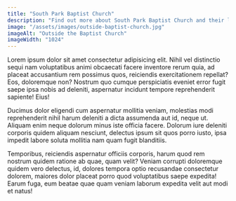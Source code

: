 ```yaml
---
title: "South Park Baptist Church"
description: "Find out more about South Park Baptist Church and their leadership."
image: "/assets/images/outside-baptist-church.jpg"
imageAlt: "Outside the Baptist Church"
imageWidth: "1024"
---
```


Lorem ipsum dolor sit amet consectetur adipisicing elit. Nihil vel distinctio sequi nam voluptatibus animi obcaecati facere inventore rerum quia, ad placeat accusantium rem possimus quos, reiciendis exercitationem repellat? Eos, doloremque non? Nostrum quo cumque perspiciatis eveniet error fugit saepe ipsa nobis ad deleniti, aspernatur incidunt tempore reprehenderit sapiente! Eius!

Ducimus dolor eligendi cum aspernatur mollitia veniam, molestias modi reprehenderit nihil harum deleniti a dicta assumenda aut id, neque ut. Aliquam enim neque dolorum minus iste officia facere. Dolorum iure deleniti corporis quidem aliquam nesciunt, delectus ipsum sit quos porro iusto, ipsa impedit labore soluta mollitia nam quam fugit blanditiis.

Temporibus, reiciendis aspernatur officiis corporis, harum quod rem nostrum quidem ratione ab quae, quam velit? Veniam corrupti doloremque quidem vero delectus, id, dolores tempora optio recusandae consectetur dolorem, maiores dolor placeat porro quod voluptatibus saepe expedita! Earum fuga, eum beatae quae quam veniam laborum expedita velit aut modi et natus!